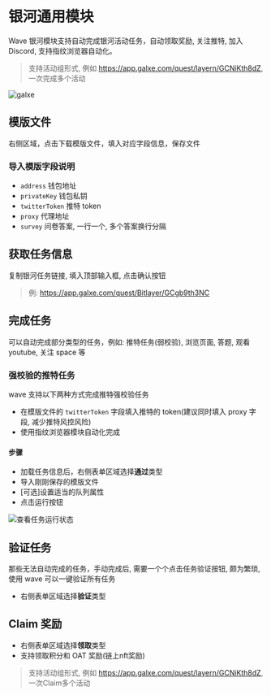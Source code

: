 # 银河通用模块

Wave 银河模块支持自动完成银河活动任务，自动领取奖励, 关注推特, 加入 Discord, 支持指纹浏览器自动化。

> 支持活动组形式, 例如 https://app.galxe.com/quest/layern/GCNiKth8dZ, 一次完成多个活动

![galxe](/ss/wave-galxe.png)

## 模版文件

右侧区域，点击下载模版文件，填入对应字段信息，保存文件

### 导入模版字段说明

- `address` 钱包地址
- `privateKey` 钱包私钥
- `twitterToken` 推特 token
- `proxy` 代理地址
- `survey` 问卷答案, 一行一个, 多个答案换行分隔

## 获取任务信息

复制银河任务链接, 填入顶部输入框, 点击确认按钮

> 例: https://app.galxe.com/quest/Bitlayer/GCgb9th3NC

## 完成任务

可以自动完成部分类型的任务，例如: 推特任务(弱校验), 浏览页面, 答题, 观看 youtube, 关注 space 等

### 强校验的推特任务

wave 支持以下两种方式完成推特强校验任务

- 在模版文件的 `twitterToken` 字段填入推特的 token(建议同时填入 proxy 字段, 减少推特风控风险)
- 使用指纹浏览器模块自动化完成

#### 步骤

- 加载任务信息后，右侧表单区域选择**通过**类型
- 导入刚刚保存的模版文件
- [可选]设置适当的队列属性
- 点击运行按钮

![查看任务运行状态](/ss/wave-galxe-running.png)

## 验证任务

那些无法自动完成的任务，手动完成后, 需要一个个点击任务验证按钮, 颇为繁琐, 使用 wave 可以一键验证所有任务

- 右侧表单区域选择**验证**类型

## Claim 奖励

- 右侧表单区域选择**领取**类型
- 支持领取积分和 OAT 奖励(链上nft奖励)

> 支持活动组形式, 例如 https://app.galxe.com/quest/layern/GCNiKth8dZ, 一次Claim多个活动
